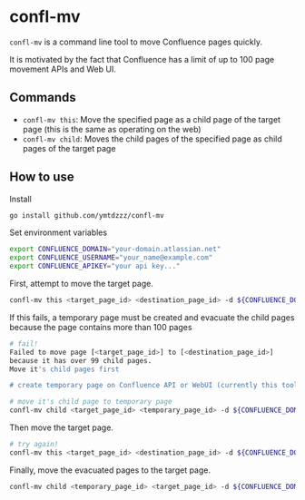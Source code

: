 # confl-mv

`confl-mv` is a command line tool to move Confluence pages quickly.

It is motivated by the fact that Confluence has a limit of up to 100 page movement APIs and Web UI.

## Commands

- `confl-mv this`: Move the specified page as a child page of the target page (this is the same as operating on the web)
- `confl-mv child`: Moves the child pages of the specified page as child pages of the target page

## How to use

Install

```sh
go install github.com/ymtdzzz/confl-mv
```

Set environment variables

```sh
export CONFLUENCE_DOMAIN="your-domain.atlassian.net"
export CONFLUENCE_USERNAME="your_name@example.com"
export CONFLUENCE_APIKEY="your api key..."
```

First, attempt to move the target page.

```sh
confl-mv this <target_page_id> <destination_page_id> -d ${CONFLUENCE_DOMAIN} -u ${CONFLUENCE_USERNAME} -a ${CONFLUENCE_APIKEY}
```

If this fails, a temporary page must be created and evacuate the child pages because the page contains more than 100 pages

```sh
# fail!
Failed to move page [<target_page_id>] to [<destination_page_id>]
because it has over 99 child pages.
Move it's child pages first

# create temporary page on Confluence API or WebUI (currently this tool doesn't has this feature 🙏)

# move it's child page to temporary page
confl-mv child <target_page_id> <temporary_page_id> -d ${CONFLUENCE_DOMAIN} -u ${CONFLUENCE_USERNAME} -a ${CONFLUENCE_APIKEY}
```

Then move the target page.

```sh
# try again!
confl-mv this <target_page_id> <destination_page_id> -d ${CONFLUENCE_DOMAIN} -u ${CONFLUENCE_USERNAME} -a ${CONFLUENCE_APIKEY}
```

Finally, move the evacuated pages to the target page.

```sh
confl-mv child <temporary_page_id> <target_page_id> -d ${CONFLUENCE_DOMAIN} -u ${CONFLUENCE_USERNAME} -a ${CONFLUENCE_APIKEY}
```
